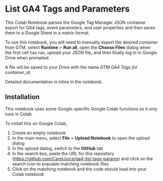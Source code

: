 # List GA4 Tags and Parameters
This Colab Notebook parses the Google Tag Manager JSON container export for GA4 tags, event parameters, and user properties and then saves them to a Google Sheet in a matrix format.

To use this notebook, you will need to manually export the desired container from GTM, select **Runtime** > **Run all**, open the **Choose Files** dialog when the first cell has run, upload your JSON file, and then finally log in to Google Drive when prompted.

A file will be saved to your Drive with the name *GTM GA4 Tags for container_id*.

Detailed documentation is inline in the notebook.

## Installation
This notebook uses some Google-specific Google Colab functions so it only runs in Colab.

To install this on Google Colab, 

1. Create an empty notebook
2. In the main menu, select **File** > **Upload Notebook** to open the upload dialog
3. In the upload dialog, switch to the **GitHub** tab
4. In the search box, paste the URL for this repository (https://github.com/CaretJuice/ga4-list-tags-params) and click on the search icon to populate matching notebook files
5. Click on the matching notebook and the code should load into your Colab notebook
